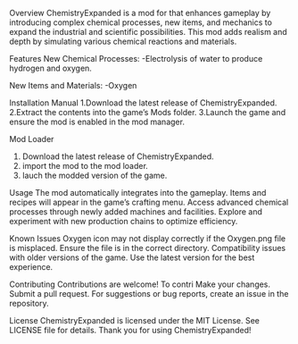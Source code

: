 Overview
ChemistryExpanded is a mod for  that enhances gameplay by introducing complex chemical processes, new items, and mechanics to expand the industrial and scientific possibilities. This mod adds realism and depth by simulating various chemical reactions and materials.


Features
New Chemical Processes:
-Electrolysis of water to produce hydrogen and oxygen.

New Items and Materials:
-Oxygen


Installation
Manual
1.Download the latest release of ChemistryExpanded.
2.Extract the contents into the game’s Mods folder.
3.Launch the game and ensure the mod is enabled in the mod manager.

Mod Loader
1. Download the latest release of ChemistryExpanded.
2. import the mod to the mod loader.
3. lauch the modded version of the game.

Usage
The mod automatically integrates into the gameplay. Items and recipes will appear in the game’s crafting menu.
Access advanced chemical processes through newly added machines and facilities.
Explore and experiment with new production chains to optimize efficiency.


Known Issues
Oxygen icon may not display correctly if the Oxygen.png file is misplaced. Ensure the file is in the correct directory.
Compatibility issues with older versions of the game. Use the latest version for the best experience.


Contributing
Contributions are welcome! To contri
Make your changes.
Submit a pull request.
For suggestions or bug reports, create an issue in the repository.

License
ChemistryExpanded is licensed under the MIT License. See LICENSE file for details.
Thank you for using ChemistryExpanded!

